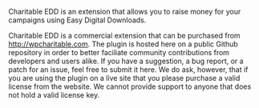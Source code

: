 Charitable EDD is an extension that allows you to raise money for your campaigns using Easy Digital Downloads.

Charitable EDD is a commercial extension that can be purchased from http://wpcharitable.com.  The plugin is hosted here on a public Github repository in order to better faciliate community contributions from developers and users alike. If you have a suggestion, a bug report, or a patch for an issue, feel free to submit it here. We do ask, however, that if you are using the plugin on a live site that you please purchase a valid license from the website. We cannot provide support to anyone that does not hold a valid license key.

